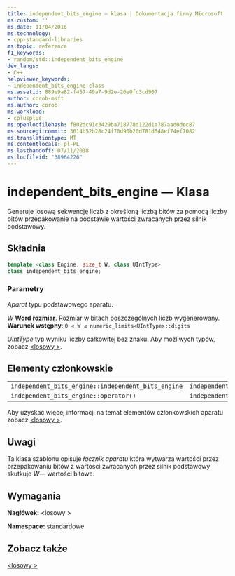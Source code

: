 ```yaml
---
title: independent_bits_engine — klasa | Dokumentacja firmy Microsoft
ms.custom: ''
ms.date: 11/04/2016
ms.technology:
- cpp-standard-libraries
ms.topic: reference
f1_keywords:
- random/std::independent_bits_engine
dev_langs:
- C++
helpviewer_keywords:
- independent_bits_engine class
ms.assetid: 889e9a82-f457-49a7-9d2e-26e0fc3cd907
author: corob-msft
ms.author: corob
ms.workload:
- cplusplus
ms.openlocfilehash: f802dc91c3429ba718778d122d1a787aad0dec87
ms.sourcegitcommit: 3614b52b28c24f70d90b20d781d548ef74ef7082
ms.translationtype: MT
ms.contentlocale: pl-PL
ms.lasthandoff: 07/11/2018
ms.locfileid: "38964226"
---
```

# <a name="independentbitsengine-class"></a>independent_bits_engine — Klasa

Generuje losową sekwencję liczb z określoną liczbą bitów za pomocą liczby bitów przepakowanie na podstawie wartości zwracanych przez silnik podstawowy.

## <a name="syntax"></a>Składnia

```cpp
template <class Engine, size_t W, class UIntType>
class independent_bits_engine;
```

### <a name="parameters"></a>Parametry

*Aparat* typu podstawowego aparatu.

*W* **Word rozmiar**. Rozmiar w bitach poszczególnych liczb wygenerowany. **Warunek wstępny**: `0 < W ≤ numeric_limits<UIntType>::digits`

*UIntType* typ wyniku liczby całkowitej bez znaku. Aby możliwych typów, zobacz [ \<losowy >](../standard-library/random.md).

## <a name="members"></a>Elementy członkowskie

||||
|-|-|-|
|`independent_bits_engine::independent_bits_engine`|`independent_bits_engine::base`|`independent_bits_engine::discard`|
|`independent_bits_engine::operator()`|`independent_bits_engine::base_type`|`independent_bits_engine::seed`|

Aby uzyskać więcej informacji na temat elementów członkowskich aparatu zobacz [ \<losowy >](../standard-library/random.md).

## <a name="remarks"></a>Uwagi

Ta klasa szablonu opisuje *łącznik aparatu* która wytwarza wartości przez przepakowaniu bitów z wartości zwracanych przez silnik podstawowy skutkuje *W*— wartości bitowe.

## <a name="requirements"></a>Wymagania

**Nagłówek:** \<losowy >

**Namespace:** standardowe

## <a name="see-also"></a>Zobacz także

[\<losowy >](../standard-library/random.md)<br/>
